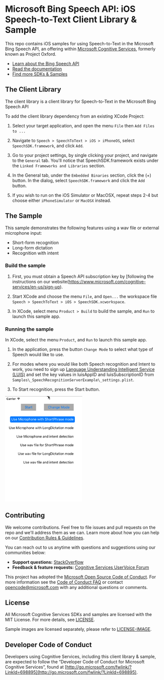 # Microsoft Bing Speech API: iOS Speech-to-Text Client Library & Sample
This repo contains iOS samples for using Speech-to-Text in the Microsoft Bing Speech API, an offering within [Microsoft Cognitive Services](https://www.microsoft.com/cognitive-services), formerly known as Project Oxford.
* [Learn about the Bing Speech API](https://www.microsoft.com/cognitive-services/en-us/speech-api)
* [Read the documentation](https://www.microsoft.com/cognitive-services/en-us/speech-api/documentation/overview)
* [Find more SDKs & Samples](https://www.microsoft.com/cognitive-services/en-us/SDK-Sample?api=bing%20speech)

## The Client Library
The client library is a client library for Speech-to-Text in the Microsoft Bing Speech API

To add the client library dependency from an existing XCode Project:
 1. Select your target application, and open the menu `File` then `Add Files to ...`

 2. Navigate to `Speech > SpeechToText > iOS > iPhoneOS`, select `SpeechSDK.framework`, and click `Add`.

 3. Go to your project settings, by single clicking your project, and navigate to the `General` tab.  You'll notice that SpeechSDK.framework exists under the `Linked Frameworks and Libraries` section.

 4. In the General tab, under the `Embedded Binaries` section, click the (+) button.   In the dialog, select `SpeechSDK.framework` and click the `Add` button.

 5. If you wish to run on the iOS Simulator or MacOSX, repeat steps 2-4 but choose either `iPhoneSimulator` or `MacOSX` instead.


## The Sample
This sample demonstrates the following features using a wav file or external microphone input:
 * Short-form recognition
 * Long-form dictation
 * Recognition with intent


### Build the sample
 1. First, you must obtain a Speech API subscription key by [following the instructions on our website(<https://www.microsoft.com/cognitive-services/en-us/sign-up>).

 2. Start XCode and choose the menu `File`, and `Open...` the workspace file `Speech > SpeechToText > iOS > SpeechSDK.xcworkspace`.

 3. In XCode, select menu `Product > Build` to build the sample,
    and `Run` to launch this sample app.


### Running the sample
In XCode, select the menu `Product`, and `Run` to launch this sample app.

 1. In the application, press the button `Change Mode` to select what type of Speech would like to use.

 2. For modes where you would like both Speech recognition and Intent to work, you need to sign up [Language Understanding Intelligent Service (LUIS)](<https://www.microsoft.com/cognitive-services/en-us/sign-up>) and set the key values in
    luisAppID and luisSubscriptionID from `Samples\_SpeechRecognitionServerExample\_settings.plist`.

 3. To Start recognition, press the Start button.

<img src="SampleScreenshots/SampleRunning1.png" width="50%"/>


## Contributing
We welcome contributions. Feel free to file issues and pull requests on the repo and we'll address them as we can. Learn more about how you can help on our [Contribution Rules & Guidelines](</CONTRIBUTING.md>). 

You can reach out to us anytime with questions and suggestions using our communities below:
 - **Support questions:** [StackOverflow](<https://stackoverflow.com/questions/tagged/microsoft-cognitive>)
 - **Feedback & feature requests:** [Cognitive Services UserVoice Forum](<https://cognitive.uservoice.com>)

This project has adopted the [Microsoft Open Source Code of Conduct](https://opensource.microsoft.com/codeofconduct/). For more information see the [Code of Conduct FAQ](https://opensource.microsoft.com/codeofconduct/faq/) or contact [opencode@microsoft.com](mailto:opencode@microsoft.com) with any additional questions or comments.


## License
All Microsoft Cognitive Services SDKs and samples are licensed with the MIT License. For more details, see
[LICENSE](</LICENSE.md>).

Sample images are licensed separately, please refer to [LICENSE-IMAGE](</LICENSE-IMAGE.md>).


## Developer Code of Conduct
Developers using Cognitive Services, including this client library & sample, are expected to follow the “Developer Code of Conduct for Microsoft Cognitive Services”, found at [http://go.microsoft.com/fwlink/?LinkId=698895](http://go.microsoft.com/fwlink/?LinkId=698895).
